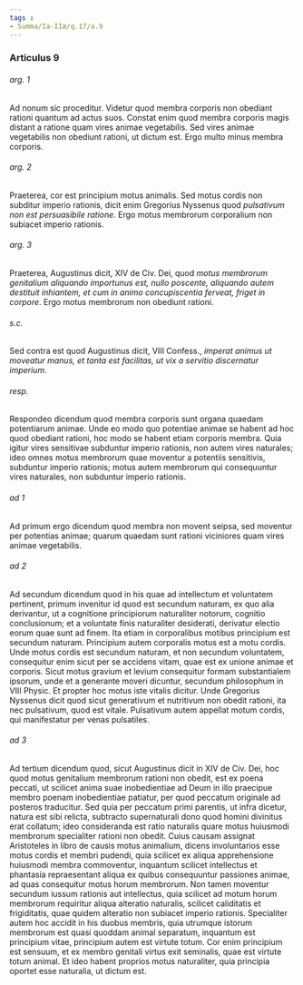 ```yaml
---
tags : 
- Summa/Ia-IIæ/q.17/a.9
---
```


### Articulus 9

###### arg. 1
Ad nonum sic proceditur. Videtur quod membra corporis non obediant rationi quantum ad actus suos. Constat enim quod membra corporis magis distant a ratione quam vires animae vegetabilis. Sed vires animae vegetabilis non obediunt rationi, ut dictum est. Ergo multo minus membra corporis.

###### arg. 2
Praeterea, cor est principium motus animalis. Sed motus cordis non subditur imperio rationis, dicit enim Gregorius Nyssenus quod *pulsativum non est persuasibile ratione*. Ergo motus membrorum corporalium non subiacet imperio rationis.

###### arg. 3
Praeterea, Augustinus dicit, XIV de Civ. Dei, quod *motus membrorum genitalium aliquando importunus est, nullo poscente, aliquando autem destituit inhiantem, et cum in animo concupiscentia ferveat, friget in corpore*. Ergo motus membrorum non obediunt rationi.

###### s.c.
Sed contra est quod Augustinus dicit, VIII Confess., *imperat animus ut moveatur manus, et tanta est facilitas, ut vix a servitio discernatur imperium*.

###### resp.
Respondeo dicendum quod membra corporis sunt organa quaedam potentiarum animae. Unde eo modo quo potentiae animae se habent ad hoc quod obediant rationi, hoc modo se habent etiam corporis membra. Quia igitur vires sensitivae subduntur imperio rationis, non autem vires naturales; ideo omnes motus membrorum quae moventur a potentiis sensitivis, subduntur imperio rationis; motus autem membrorum qui consequuntur vires naturales, non subduntur imperio rationis.

###### ad 1
Ad primum ergo dicendum quod membra non movent seipsa, sed moventur per potentias animae; quarum quaedam sunt rationi viciniores quam vires animae vegetabilis.

###### ad 2
Ad secundum dicendum quod in his quae ad intellectum et voluntatem pertinent, primum invenitur id quod est secundum naturam, ex quo alia derivantur, ut a cognitione principiorum naturaliter notorum, cognitio conclusionum; et a voluntate finis naturaliter desiderati, derivatur electio eorum quae sunt ad finem. Ita etiam in corporalibus motibus principium est secundum naturam. Principium autem corporalis motus est a motu cordis. Unde motus cordis est secundum naturam, et non secundum voluntatem, consequitur enim sicut per se accidens vitam, quae est ex unione animae et corporis. Sicut motus gravium et levium consequitur formam substantialem ipsorum, unde et a generante moveri dicuntur, secundum philosophum in VIII Physic. Et propter hoc motus iste vitalis dicitur. Unde Gregorius Nyssenus dicit quod sicut generativum et nutritivum non obedit rationi, ita nec pulsativum, quod est vitale. Pulsativum autem appellat motum cordis, qui manifestatur per venas pulsatiles.

###### ad 3
Ad tertium dicendum quod, sicut Augustinus dicit in XIV de Civ. Dei, hoc quod motus genitalium membrorum rationi non obedit, est ex poena peccati, ut scilicet anima suae inobedientiae ad Deum in illo praecipue membro poenam inobedientiae patiatur, per quod peccatum originale ad posteros traducitur. Sed quia per peccatum primi parentis, ut infra dicetur, natura est sibi relicta, subtracto supernaturali dono quod homini divinitus erat collatum; ideo consideranda est ratio naturalis quare motus huiusmodi membrorum specialiter rationi non obedit. Cuius causam assignat Aristoteles in libro de causis motus animalium, dicens involuntarios esse motus cordis et membri pudendi, quia scilicet ex aliqua apprehensione huiusmodi membra commoventur, inquantum scilicet intellectus et phantasia repraesentant aliqua ex quibus consequuntur passiones animae, ad quas consequitur motus horum membrorum. Non tamen moventur secundum iussum rationis aut intellectus, quia scilicet ad motum horum membrorum requiritur aliqua alteratio naturalis, scilicet caliditatis et frigiditatis, quae quidem alteratio non subiacet imperio rationis. Specialiter autem hoc accidit in his duobus membris, quia utrumque istorum membrorum est quasi quoddam animal separatum, inquantum est principium vitae, principium autem est virtute totum. Cor enim principium est sensuum, et ex membro genitali virtus exit seminalis, quae est virtute totum animal. Et ideo habent proprios motus naturaliter, quia principia oportet esse naturalia, ut dictum est.

